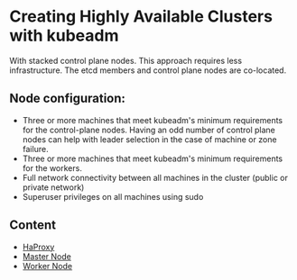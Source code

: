 # Creating Highly Available Clusters with kubeadm

With stacked control plane nodes. This approach requires less infrastructure. The etcd members and control plane nodes are co-located.

## Node configuration:
 * Three or more machines that meet kubeadm's minimum requirements for the control-plane nodes. Having an odd number of control plane nodes can help with leader selection in the case of machine or zone failure.
 * Three or more machines that meet kubeadm's minimum requirements for the workers.
 * Full network connectivity between all machines in the cluster (public or private network)
 * Superuser privileges on all machines using sudo


## Content

* [HaProxy](docs/haproxy.md)
* [Master Node](docs/02_master_node_configurations.md)</br>
* [Worker Node](docs/03_master_node_configurations.md)</br>

